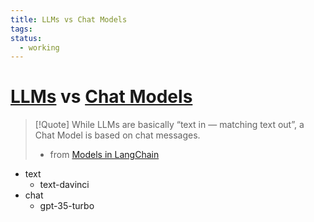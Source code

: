 ```yaml
---
title: LLMs vs Chat Models
tags: 
status:
  - working
---
```

# [LLMs](https://python.langchain.com/docs/integrations/llms/) vs [Chat Models](https://python.langchain.com/docs/integrations/chat/)

> [!Quote]
> While LLMs are basically “text in — matching text out”, a Chat Model is based on chat messages.
> - from [Models in LangChain](https://lisarebecca.medium.com/models-in-langchain-db04e688ac1f)

- text
	- text-davinci
- chat
	- gpt-35-turbo


